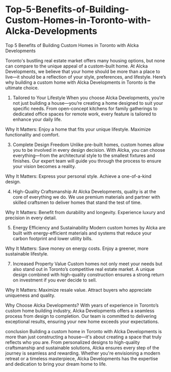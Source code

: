 # Top-5-Benefits-of-Building-Custom-Homes-in-Toronto-with-Alcka-Developments
Top 5 Benefits of Building Custom Homes in Toronto with Alcka Developments

Toronto's bustling real estate market offers many housing options, but none can compare to the unique appeal of a custom-built home. At Alcka Developments, we believe that your home should be more than a place to live—it should be a reflection of your style, preferences, and lifestyle. Here’s why building a custom home with Alcka Developments in Toronto is the ultimate choice.

1. Tailored to Your Lifestyle
When you choose Alcka Developments, you’re not just building a house—you’re creating a home designed to suit your specific needs. From open-concept kitchens for family gatherings to dedicated office spaces for remote work, every feature is tailored to enhance your daily life.

Why It Matters:
Enjoy a home that fits your unique lifestyle.
Maximize functionality and comfort.

3. Complete Design Freedom
Unlike pre-built homes, custom homes allow you to be involved in every design decision. With Alcka, you can choose everything—from the architectural style to the smallest fixtures and finishes. Our expert team will guide you through the process to ensure your vision becomes a reality.

Why It Matters:
Express your personal style.
Achieve a one-of-a-kind design.

4. High-Quality Craftsmanship
At Alcka Developments, quality is at the core of everything we do. We use premium materials and partner with skilled craftsmen to deliver homes that stand the test of time.

Why It Matters:
Benefit from durability and longevity.
Experience luxury and precision in every detail.

5. Energy Efficiency and Sustainability
Modern custom homes by Alcka are built with energy-efficient materials and systems that reduce your carbon footprint and lower utility bills.

Why It Matters:
Save money on energy costs.
Enjoy a greener, more sustainable lifestyle.

7. Increased Property Value
Custom homes not only meet your needs but also stand out in Toronto’s competitive real estate market. A unique design combined with high-quality construction ensures a strong return on investment if you ever decide to sell.

Why It Matters:
Maximize resale value.
Attract buyers who appreciate uniqueness and quality.

Why Choose Alcka Developments?
With years of experience in Toronto’s custom home building industry, Alcka Developments offers a seamless process from design to completion. Our team is committed to delivering exceptional results, ensuring your new home exceeds your expectations.

conclusion
Building a custom home in Toronto with Alcka Developments is more than just constructing a house—it's about creating a space that truly reflects who you are. From personalized designs to high-quality craftsmanship and sustainable solutions, Alcka ensures every step of the journey is seamless and rewarding. Whether you're envisioning a modern retreat or a timeless masterpiece, Alcka Developments has the expertise and dedication to bring your dream home to life.
